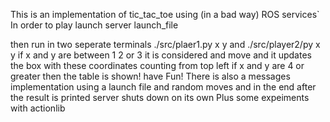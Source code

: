 This is an implementation of tic_tac_toe using (in a bad way) ROS services`
In order to play launch server launch_file

then run in two seperate terminals ./src/plaer1.py x y and ./src/player2/py x y 
if x and y are between 1 2 or 3 it is considered and move and it updates the box with these coordinates counting from top left
if x and y are 4 or greater then the table is shown!
have Fun! 
There is also a messages implementation using a launch file and random moves and in the end after the result is printed server shuts down on its own
Plus some expeiments with actionlib

